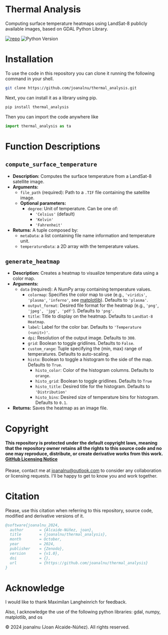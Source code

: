 # Thermal Analysis
Computing surface temperature heatmaps using LandSat-8 publicly available images, based on GDAL Python Library.

[![repo](https://img.shields.io/badge/GitHub-thermal_analysis-blue.svg?style=flat)](https://github.com/joanalnu/thermal_analysis)
![Python Version](https://img.shields.io/badge/Python-3.9%2B-blue)


# Installation
To use the code in this repository you can clone it running the following command in your shell.
```bash
git clone https://github.com/joanalnu/thermal_analysis.git
```
Next, you can install it as a library using pip.
```bash
pip install thermal_analysis
```
Then you can import the code anywhere like
```python
import thermal_analysis as ta
```

# **Function Descriptions**

## **`compute_surface_temperature`**
- **Description:** Computes the surface temperature from a LandSat-8 satellite image.
- **Arguments:**
  - `file_path` (required): Path to a `.TIF` file containing the satellite image.
  - **Optional parameters:**
    - `degree`: Unit of temperature. Can be one of:
      - `'Celsius'` (default)
      - `'Kelvin'`
      - `'Fahrenheit'`
- **Returns:** A tuple composed by:
  - `metaData`: a list containing file name information and temperature unit.
  - `temperatureData`: a 2D array with the temperature values.

## **`generate_heatmap`**
- **Description:** Creates a heatmap to visualize temperature data using a color map.
- **Arguments:**
  - `data` (required): A NumPy array containing temperature values.
    - `colormap`: Specifies the color map to use (e.g., `'viridis'`, `'plasma'`, `'inferno'`, see [matplotlib](https://matplotlib.org/stable/users/explain/colors/colormaps.html)). Defaults to `'plasma'`.
    - `output_format`: Desired file format for the heatmap (e.g., `'png'`, `'jpeg', 'jpg', 'pdf'`). Defaults to `'png'`.
    - `title`: Title to display on the heatmap. Defaults to `LandSat-8 Heatmap`.
    - `label`: Label for the color bar. Defaults to `'Temperature (<unit>)'`.
    - `dpi`: Resolution of the output image. Defaults to `300`.
    - `grid`: Boolean to toggle gridlines. Defaults to `False`.
    - `custom_range`: Tuple specifying the (min, max) range of temperatures. Defaults to auto-scaling.
    - `histo`: Boolean to toggle a histogram to the side of the map. Defaults to `True`.
      - `histo_color`: Color of the histogram columns. Defaults to `orange`.
      - `histo_grid`: Boolean to toggle gridlines. Defaults to `True`
      - `histo_title`: Desired title for the histogram. Defaults to `'Distribution'`
      - `histo_bins`: Desired size of temperature bins for histogram. Defaults to `0.1`.
- **Returns:** Saves the heatmap as an image file.


# Copyright
#### **This repository is protected under the default copyright laws, meaning that the repository owner retains all the rights to this source code and no one may reproduce, distribute, or create derivative works from this work. [GitHub Licensing Notice](https://docs.github.com/en/repositories/managing-your-repositorys-settings-and-features/customizing-your-repository/licensing-a-repository)**


Please, contact me at [joanalnu@outlook.com](mailto:joanalnu@outlook.com) to consider any collaboration or licensing requests. I'll be happy to get to know you and work together.

# Citation
Please, use this citation when referring to this repository, source code, modified and derivative versions of it.

```bibtex
@software{joanalnu_2024,
  author       = {Alcaide-Núñez, joan},
  title        = {joanalnu/thermal_analysis},
  month        = October,
  year         = 2024,
  publisher    = {Zenodo},
  version      = {v1.0},
  doi          = {},
  url          = {https://github.com/joanalnu/thermal_analysis}
}
```

# Acknowledge
I would like to thank Maximilan Langheinrich for feedback.

Also, I acknowledge the use of the following python libraries: gdal, numpy, matplotlib, and os


&copy; 2024 joanalnu (Joan Alcaide-Núñez). All rights reserved.
